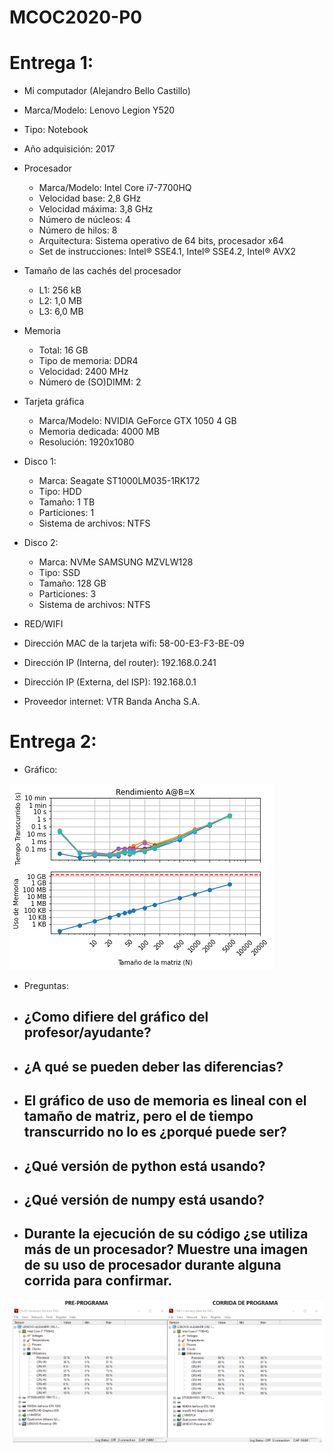 # MCOC2020-P0

# Entrega 1:

* Mi computador (Alejandro Bello Castillo) 

* Marca/Modelo: Lenovo Legion Y520 

* Tipo: Notebook

* Año adquisición: 2017

* Procesador
  - Marca/Modelo: Intel Core i7-7700HQ 
  - Velocidad base: 2,8 GHz
  - Velocidad máxima: 3,8 GHz 
  - Número de núcleos: 4
  - Número de hilos: 8 
  - Arquitectura: Sistema operativo de 64 bits, procesador x64
  - Set de instrucciones: Intel® SSE4.1, Intel® SSE4.2, Intel® AVX2

* Tamaño de las cachés del procesador
  - L1: 256 kB
  - L2: 1,0 MB
  - L3: 6,0 MB 

* Memoria
  - Total: 16 GB
  - Tipo de memoria: DDR4
  - Velocidad: 2400 MHz
  - Número de (SO)DIMM: 2 

* Tarjeta gráfica 
  - Marca/Modelo: NVIDIA GeForce GTX 1050 4 GB 
  - Memoria dedicada: 4000 MB
  - Resolución: 1920x1080

* Disco 1: 
  - Marca: Seagate ST1000LM035-1RK172
  - Tipo: HDD
  - Tamaño: 1 TB
  - Particiones: 1
  - Sistema de archivos: NTFS

* Disco 2: 
  - Marca: NVMe SAMSUNG MZVLW128 
  - Tipo: SSD 
  - Tamaño: 128 GB
  - Particiones: 3
  - Sistema de archivos: NTFS

* RED/WIFI 

* Dirección MAC de la tarjeta wifi: 58-00-E3-F3-BE-09

* Dirección IP (Interna, del router): 192.168.0.241

* Dirección IP (Externa, del ISP): 192.168.0.1

* Proveedor internet: VTR Banda Ancha S.A.

# Entrega 2: 

* Gráfico:

![alt text](https://github.com/alejandrobelloc/MCOC2020-P0/blob/master/Gr%C3%A1fico%20python.png?raw=true)

* Preguntas: 

* ¿Como difiere del gráfico del profesor/ayudante?
  -

* ¿A qué se pueden deber las diferencias?
  -
  
* El gráfico de uso de memoria es lineal con el tamaño de matriz, pero el de tiempo transcurrido no lo es ¿porqué puede ser?
  -

* ¿Qué versión de python está usando?
  -

* ¿Qué versión de numpy está usando?
  -

* Durante la ejecución de su código ¿se utiliza más de un procesador? Muestre una imagen de su uso de procesador durante alguna corrida para confirmar. 
  -
  
![alt text](https://github.com/alejandrobelloc/MCOC2020-P0/blob/master/Procesador.png?raw=true)
